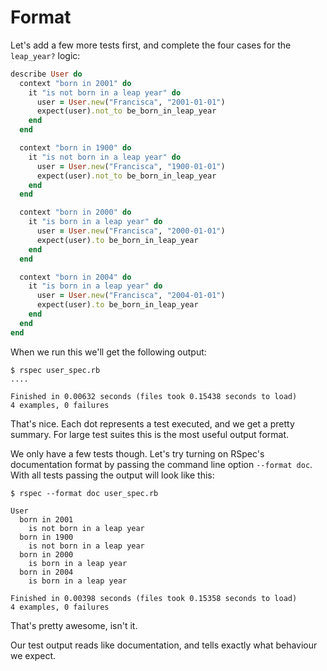 # Format

Let's add a few more tests first, and complete the four cases for the
`leap_year?` logic:

```ruby
describe User do
  context "born in 2001" do
    it "is not born in a leap year" do
      user = User.new("Francisca", "2001-01-01")
      expect(user).not_to be_born_in_leap_year
    end
  end

  context "born in 1900" do
    it "is not born in a leap year" do
      user = User.new("Francisca", "1900-01-01")
      expect(user).not_to be_born_in_leap_year
    end
  end

  context "born in 2000" do
    it "is born in a leap year" do
      user = User.new("Francisca", "2000-01-01")
      expect(user).to be_born_in_leap_year
    end
  end

  context "born in 2004" do
    it "is born in a leap year" do
      user = User.new("Francisca", "2004-01-01")
      expect(user).to be_born_in_leap_year
    end
  end
end
```

When we run this we'll get the following output:

```
$ rspec user_spec.rb
....

Finished in 0.00632 seconds (files took 0.15438 seconds to load)
4 examples, 0 failures
```

That's nice. Each dot represents a test executed, and we get a pretty summary.
For large test suites this is the most useful output format.

We only have a few tests though. Let's try turning on RSpec's documentation
format by passing the command line option `--format doc`. With all
tests passing the output will look like this:

```
$ rspec --format doc user_spec.rb

User
  born in 2001
    is not born in a leap year
  born in 1900
    is not born in a leap year
  born in 2000
    is born in a leap year
  born in 2004
    is born in a leap year

Finished in 0.00398 seconds (files took 0.15358 seconds to load)
4 examples, 0 failures
```

That's pretty awesome, isn't it.

Our test output reads like documentation, and tells exactly what behaviour we
expect.
